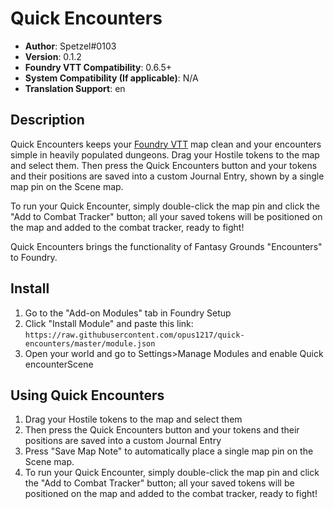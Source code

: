 # Quick Encounters

* **Author**: Spetzel#0103
* **Version**: 0.1.2
* **Foundry VTT Compatibility**: 0.6.5+
* **System Compatibility (If applicable)**: N/A
* **Translation Support**: en


## Description

Quick Encounters keeps your [Foundry VTT](https://foundryvtt.com/) map clean and your encounters simple in heavily populated dungeons. Drag your Hostile tokens to the map and select them. Then press the Quick Encounters button and your tokens and their positions are saved into a custom Journal Entry, shown by a single map pin on the Scene map.

To run your Quick Encounter, simply double-click the map pin and click the "Add to Combat Tracker" button; all your saved tokens will be positioned on the map and added to the combat tracker, ready to fight!

Quick Encounters brings the functionality of Fantasy Grounds "Encounters" to Foundry.

## Install

1. Go to the "Add-on Modules" tab in Foundry Setup
2. Click "Install Module" and paste this link: `https://raw.githubusercontent.com/opus1217/quick-encounters/master/module.json`
3. Open your world and go to Settings>Manage Modules and enable Quick encounterScene

## Using Quick Encounters
1. Drag your Hostile tokens to the map and select them
2. Then press the Quick Encounters button and your tokens and their positions are saved into a custom Journal Entry
3. Press "Save Map Note" to automatically place a single map pin on the Scene map.
4. To run your Quick Encounter, simply double-click the map pin and click the "Add to Combat Tracker" button; all your saved tokens will be positioned on the map and added to the combat tracker, ready to fight!
